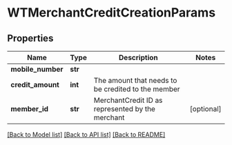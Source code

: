 # WTMerchantCreditCreationParams


## Properties
Name | Type | Description | Notes
------------ | ------------- | ------------- | -------------
**mobile_number** | **str** |  | 
**credit_amount** | **int** | The amount that needs to be credited to the member | 
**member_id** | **str** | MerchantCredit ID as represented by the merchant | [optional] 

[[Back to Model list]](../README.md#documentation-for-models) [[Back to API list]](../README.md#documentation-for-api-endpoints) [[Back to README]](../README.md)



